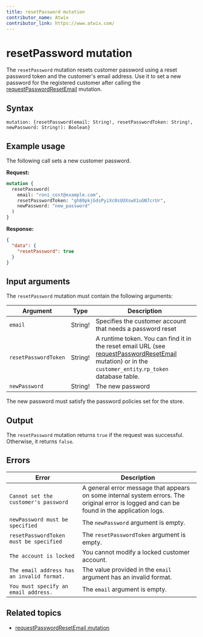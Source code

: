 ```yaml
---
title: resetPassword mutation
contributor_name: Atwix
contributor_link: https://www.atwix.com/
---
```


# resetPassword mutation

The `resetPassword` mutation resets customer password using a reset password token and the customer's email address. Use it to set a new password for the registered customer after calling the [requestPasswordResetEmail](request-password-reset-email.md) mutation.

## Syntax

`mutation: {resetPassword(email: String!, resetPasswordToken: String!, newPassword: String!): Boolean}`

## Example usage

The following call sets a new customer password.

**Request:**

```graphql
mutation {
  resetPassword(
    email: "roni_cost@example.com",
    resetPasswordToken: "gh80pkjGdsPyiXc0sUUXswX1uGN7crUr",
    newPassword: "new_password"
  )
}
```

**Response:**

```json
{
  "data": {
    "resetPassword": true
  }
}
```

## Input arguments

The `resetPassword` mutation must contain the following arguments:

Argument | Type | Description
--- | --- | ---
`email` | String! | Specifies the customer account that needs a password reset
`resetPasswordToken` | String! | A runtime token. You can find it in the reset email URL (see [requestPasswordResetEmail](request-password-reset-email.md) mutation) or in the `customer_entity`.`rp_token` database table.
`newPassword` | String! | The new password

<InlineAlert variant="info" slots="text" />

The new password must satisfy the password policies set for the store.

## Output

The `resetPassword` mutation returns `true` if the request was successful. Otherwise, it returns `false`.

## Errors

Error | Description
--- | ---
`Cannot set the customer's password` | A general error message that appears on some internal system errors. The original error is logged and can be found in the application logs.
`newPassword must be specified` | The `newPassword` argument is empty.
`resetPasswordToken must be specified` | The `resetPasswordToken` argument is empty.
`The account is locked` | You cannot modify a locked customer account.
`The email address has an invalid format.` | The value provided in the `email` argument has an invalid format.
`You must specify an email address.` | The `email` argument is empty.

## Related topics

-  [requestPasswordResetEmail mutation](request-password-reset-email.md)
